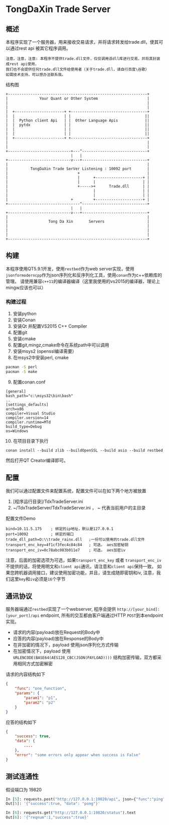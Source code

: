 # TongDaXin Trade Server

## 概述

本程序实现了一个服务器，用来接收交易请求，并将请求转发给trade.dll，使其可以通过rest api 被其它程序调用。

```
注意，注意，注意: 本程序不提供trade.dll文件，仅仅调用该dll库进行交易，并将其封装成rest api使用，
我们也不会提供任何trade.dll文件给使用者（关于trade.dll，请自行百度\谷歌）
如需技术支持，可以想办法联系我。
```

结构图

```
+--------------------------------------------------------------+
|              Your Quant or Other System                      |
|                                                              |
|                                                              |
|  +----------------------+ +----------------------------------+
|  |                      | |                                 ||
|  |  Python client Api   | |  Other Language Apis            ||
|  |  pytdx               | |                                 ||
|  |                      | |                                 ||
|  |                      | |                                 ||
|  +----------------------+ +----------------------------------+
|                                                              |
|                                                              |
+----------------------------+---^-----------------------------+
                             |   |
+----------------------------v---+-----------------------------+
|                                                              |
|          TongDaXin Trade SerVer Listening : 10092 port       |
|                               +                              |
|                               |      +---------------------+ |
|                               |      |                     | |
|                               +----->+      Trade.dll      | |
|                                      |                     | |
|                                      |                     | |
|                            +         +---------------------+ |
+--------------------------------^-----------------------------+
                             |   |
+----------------------------v---+-----------------------------+
|                                                              |
|                  Tong Da Xin       Servers                   |
|                                                              |
|                                                              |
|                                                              |
+--------------------------------------------------------------+
```

## 构建

本程序使用QT5.9.1开发，使用`restbed`作为web server实现，使用`jsonformoderncpp`作为json序列化和反序列化工具，使用`conan`作为c++依赖库的管理。 请使用兼容`c++11`的编译器编译（这里我使用的vs2015的编译器，理论上mingw应该也可以）

### 构建过程

1. 安装python
2. 安装Conan
3. 安装Qt 并配置VS2015 C++ Compiler
4. 配置git
5. 安装cmake
6. 配置git,mingz,cmake命令在系统path中可以调用
7. 安装msys2 (openssl编译需要）
8. 在msys2中安装perl, cmake

  ```bash
  pacman -S perl
  pacman -S make
  ```

9. 配置conan.conf

  ```
  [general]
  bash_path="c:\msys32\bin\bash"
  ..
  [settings_defaults]
  arch=x86
  compiler=Visual Studio
  compiler.version=14
  compiler.runtime=MTd
  build_type=Debug
  os=Windows
  ```

10. 在项目目录下执行

  ```
  conan install --build zlib --buildOpenSSL --build asio --build restbed
  ```

然后打开QT Creator编译即可。

## 配置

我们可以通过配置文件来配置系统，配置文件可以在如下两个地方被放置

1. [程序运行目录]/TdxTradeServer.ini
2. ~/TdxTradeServer/TdxTradeServer.ini ， ~ 代表当前用户的主目录

配置文件Demo

```
bind=10.11.5.175    ; 绑定的ip地址，默认是127.0.0.1
port=10092          ; 绑定的端口
trade_dll_path=D:\\trade_rainx.dll   ;一份可以使用的trade.dll文件
transport_enc_key=4f1cf3fec4c84c84   ; 可选， aes加密秘钥
transport_enc_iv=0c78abc083b011e7    ; 可选， aes加密iv
```

注意，后面的加密选项为可选，如果`transport_enc_key` 或者 `transport_enc_iv` 不提供的话，将使用明文和`client api`通讯，请注意和`client api`保持一致。 如果您跨机器调用接口，建议使用加密功能，并且，请生成随即密钥和iv, 注意，我们这里`key`和`iv`必须是`16`个字节

## 通讯协议

服务器端通过`restbed`实现了一个webserver, 程序会提供 `http://[your_bind]:[your_port]/api` endpoint, 所有的交互都由客户端通过HTTP `POST`到本endpoint 实现。

- 请求的内容(payload)放在Request的Body中
- 应答的内容(payload)放在Response的Body中
- 在非加密的情况下，payload 使用json序列化方式传输
- 在加密情况下，payload 使用 `URLENCODE(BASE64(AES128_CBC(JSON(PAYLOAD))))` 结构加密传输，双方都采用相同方式加密解密

请求的内容结构如下

```json
{
    "func": "one_function",
    "params": {
        "param1": "p1",
        "param2": "p2"
    }
}
```

应答的结构如下

```json
{
    "success": true,
    "data": {
        ....
    },
    "error": "some errors only appear when success is False"
}
```

## 测试连通性

假设端口为 19820

```python
In [5]: requests.post("http://127.0.0.1:19820/api", json={"func":"ping"}).text
Out[5]: '{"success":true, "data": "pong"}'

In [6]: requests.get("http://127.0.0.1:19820/status").text
Out[6]: '{"reqnum":1,"success":true}'
```
